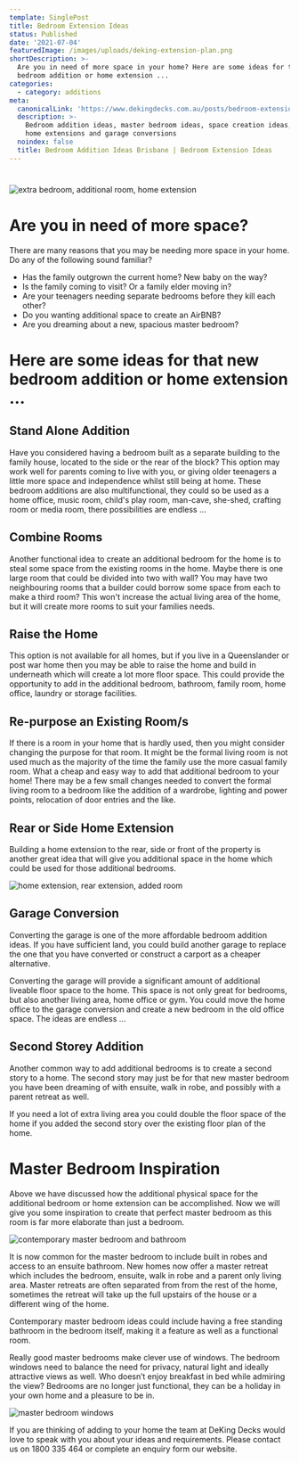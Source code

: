 ```yaml
---
template: SinglePost
title: Bedroom Extension Ideas
status: Published
date: '2021-07-04'
featuredImage: /images/uploads/deking-extension-plan.png
shortDescription: >-
  Are you in need of more space in your home? Here are some ideas for that new
  bedroom addition or home extension ...
categories:
  - category: additions
meta:
  canonicalLink: 'https://www.dekingdecks.com.au/posts/bedroom-extension-ideas/'
  description: >-
    Bedroom addition ideas, master bedroom ideas, space creation ideas, rear
    home extensions and garage conversions
  noindex: false
  title: Bedroom Addition Ideas Brisbane | Bedroom Extension Ideas
---
```

# 

![extra bedroom, additional room, home extension](/images/uploads/deking-need-more-space.png)

# Are you in need of more space?

There are many reasons that you may be needing more space in your home.  Do any of the following sound familiar?

* Has the family outgrown the current home?  New baby on the way?
* Is the family coming to visit?  Or a family elder moving in?
* Are your teenagers needing separate bedrooms before they kill each other?
* Do you wanting additional space to create an AirBNB? 
* Are you dreaming about a new, spacious master bedroom?

# Here are some ideas for that new bedroom addition or home extension ...

## Stand Alone Addition

Have you considered having a bedroom built as a separate building to the family house, located to the side or the rear of the block?  This option may work well for parents coming to live with you, or giving older teenagers a little more space and independence whilst still being at home.  These bedroom additions are also multifunctional, they could so be used as a home office, music room, child's play room, man-cave, she-shed, crafting room or media room, there possibilities are endless ...

## Combine Rooms

Another functional idea to create an additional bedroom for the home is to steal some space from the existing rooms in the home.  Maybe there is one large room that could be divided into two with wall?  You may have two neighbouring rooms that a builder could borrow some space from each to make a third room?  This won't increase the actual living area of the home, but it will create more rooms to suit your families needs.

## Raise the Home

This option is not available for all homes, but if you live in a Queenslander or post war home then you may be able to raise the home and build in underneath which will create a lot more floor space.  This could provide the opportunity to add in the additional bedroom, bathroom, family room, home office, laundry or storage facilities.

## Re-purpose an Existing Room/s

If there is a room in your home that is hardly used, then you might consider changing the purpose for that room.  It might be the formal living room is not used much as the majority of the time the family use the more casual family room. What a cheap and easy way to add that additional bedroom to your home!  There may be a few small changes needed to convert the formal living room to a bedroom like the addition of a wardrobe, lighting and power points, relocation of door entries and the like.

## Rear or Side Home Extension

Building a home extension to the rear, side or front of the property is another great idea that will give you additional space in the home which could be used for those additional bedrooms.

![home extension, rear extension, added room](/images/uploads/deking-extension.png)

## Garage Conversion

Converting the garage is one of the more affordable bedroom addition ideas.  If you have sufficient land, you could build another garage to replace the one that you have converted or construct a carport as a cheaper alternative.

Converting the garage will provide a significant amount of additional liveable floor space to the home. This space is not only great for bedrooms, but also another living area, home office or gym.  You could move the home office to the garage conversion and create a new bedroom in the old office space.  The ideas are endless ...

## Second Storey Addition

Another common way to add additional bedrooms is to create a second story to a home.  The second story may just be for that new master bedroom you have been dreaming of with ensuite, walk in robe, and possibly with a parent retreat as well.  

If you need a lot of extra living area you could double the floor space of the home if you added the second story over the existing floor plan of the home. 

# Master Bedroom Inspiration

Above we have discussed how the additional physical space for the additional bedroom or home extension can be accomplished.  Now we will give you some inspiration to create that perfect master bedroom as this room is far more elaborate than just a bedroom. 

![contemporary master bedroom and bathroom](/images/uploads/deking-master-bath.png)

It is now common for the master bedroom to include built in robes and access to an ensuite bathroom.  New homes now offer a master retreat which includes the bedroom, ensuite, walk in robe and a parent only living area.  Master retreats are often separated from from the rest of the home, sometimes the retreat will take up the full upstairs of the house or a different wing of the home. 

Contemporary master bedroom ideas could include having a free standing bathroom in the bedroom itself, making it a feature as well as a functional room. 

Really good master bedrooms make clever use of windows.  The bedroom windows need to balance the need for privacy, natural light and ideally attractive views as well.  Who doesn’t enjoy breakfast in bed while admiring the view?  Bedrooms are no longer just functional, they can be a holiday in your own home and a pleasure to be in. 

![master bedroom windows](/images/uploads/deking-master-windows.png)

If you are thinking of adding to your home the team at DeKing Decks would love to speak with you about your ideas and requirements.  Please contact us on 1800 335 464 or complete an enquiry form our website.
